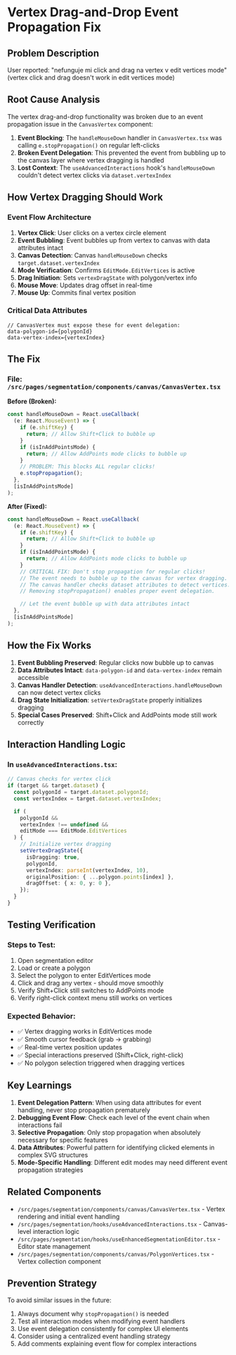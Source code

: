# Vertex Drag-and-Drop Event Propagation Fix

## Problem Description

User reported: "nefunguje mi click and drag na vertex v edit vertices mode" (vertex click and drag doesn't work in edit vertices mode)

## Root Cause Analysis

The vertex drag-and-drop functionality was broken due to an event propagation issue in the `CanvasVertex` component:

1. **Event Blocking**: The `handleMouseDown` handler in `CanvasVertex.tsx` was calling `e.stopPropagation()` on regular left-clicks
2. **Broken Event Delegation**: This prevented the event from bubbling up to the canvas layer where vertex dragging is handled
3. **Lost Context**: The `useAdvancedInteractions` hook's `handleMouseDown` couldn't detect vertex clicks via `dataset.vertexIndex`

## How Vertex Dragging Should Work

### Event Flow Architecture

1. **Vertex Click**: User clicks on a vertex circle element
2. **Event Bubbling**: Event bubbles up from vertex to canvas with data attributes intact
3. **Canvas Detection**: Canvas `handleMouseDown` checks `target.dataset.vertexIndex`
4. **Mode Verification**: Confirms `EditMode.EditVertices` is active
5. **Drag Initiation**: Sets `vertexDragState` with polygon/vertex info
6. **Mouse Move**: Updates drag offset in real-time
7. **Mouse Up**: Commits final vertex position

### Critical Data Attributes

```tsx
// CanvasVertex must expose these for event delegation:
data-polygon-id={polygonId}
data-vertex-index={vertexIndex}
```

## The Fix

### File: `/src/pages/segmentation/components/canvas/CanvasVertex.tsx`

**Before (Broken):**

```typescript
const handleMouseDown = React.useCallback(
  (e: React.MouseEvent) => {
    if (e.shiftKey) {
      return; // Allow Shift+Click to bubble up
    }
    if (isInAddPointsMode) {
      return; // Allow AddPoints mode clicks to bubble up
    }
    // PROBLEM: This blocks ALL regular clicks!
    e.stopPropagation();
  },
  [isInAddPointsMode]
);
```

**After (Fixed):**

```typescript
const handleMouseDown = React.useCallback(
  (e: React.MouseEvent) => {
    if (e.shiftKey) {
      return; // Allow Shift+Click to bubble up
    }
    if (isInAddPointsMode) {
      return; // Allow AddPoints mode clicks to bubble up
    }
    // CRITICAL FIX: Don't stop propagation for regular clicks!
    // The event needs to bubble up to the canvas for vertex dragging.
    // The canvas handler checks dataset attributes to detect vertices.
    // Removing stopPropagation() enables proper event delegation.

    // Let the event bubble up with data attributes intact
  },
  [isInAddPointsMode]
);
```

## How the Fix Works

1. **Event Bubbling Preserved**: Regular clicks now bubble up to canvas
2. **Data Attributes Intact**: `data-polygon-id` and `data-vertex-index` remain accessible
3. **Canvas Handler Detection**: `useAdvancedInteractions.handleMouseDown` can now detect vertex clicks
4. **Drag State Initialization**: `setVertexDragState` properly initializes dragging
5. **Special Cases Preserved**: Shift+Click and AddPoints mode still work correctly

## Interaction Handling Logic

### In `useAdvancedInteractions.tsx`:

```typescript
// Canvas checks for vertex click
if (target && target.dataset) {
  const polygonId = target.dataset.polygonId;
  const vertexIndex = target.dataset.vertexIndex;

  if (
    polygonId &&
    vertexIndex !== undefined &&
    editMode === EditMode.EditVertices
  ) {
    // Initialize vertex dragging
    setVertexDragState({
      isDragging: true,
      polygonId,
      vertexIndex: parseInt(vertexIndex, 10),
      originalPosition: { ...polygon.points[index] },
      dragOffset: { x: 0, y: 0 },
    });
  }
}
```

## Testing Verification

### Steps to Test:

1. Open segmentation editor
2. Load or create a polygon
3. Select the polygon to enter EditVertices mode
4. Click and drag any vertex - should move smoothly
5. Verify Shift+Click still switches to AddPoints mode
6. Verify right-click context menu still works on vertices

### Expected Behavior:

- ✅ Vertex dragging works in EditVertices mode
- ✅ Smooth cursor feedback (grab → grabbing)
- ✅ Real-time vertex position updates
- ✅ Special interactions preserved (Shift+Click, right-click)
- ✅ No polygon selection triggered when dragging vertices

## Key Learnings

1. **Event Delegation Pattern**: When using data attributes for event handling, never stop propagation prematurely
2. **Debugging Event Flow**: Check each level of the event chain when interactions fail
3. **Selective Propagation**: Only stop propagation when absolutely necessary for specific features
4. **Data Attributes**: Powerful pattern for identifying clicked elements in complex SVG structures
5. **Mode-Specific Handling**: Different edit modes may need different event propagation strategies

## Related Components

- `/src/pages/segmentation/components/canvas/CanvasVertex.tsx` - Vertex rendering and initial event handling
- `/src/pages/segmentation/hooks/useAdvancedInteractions.tsx` - Canvas-level interaction logic
- `/src/pages/segmentation/hooks/useEnhancedSegmentationEditor.tsx` - Editor state management
- `/src/pages/segmentation/components/canvas/PolygonVertices.tsx` - Vertex collection component

## Prevention Strategy

To avoid similar issues in the future:

1. Always document why `stopPropagation()` is needed
2. Test all interaction modes when modifying event handlers
3. Use event delegation consistently for complex UI elements
4. Consider using a centralized event handling strategy
5. Add comments explaining event flow for complex interactions
